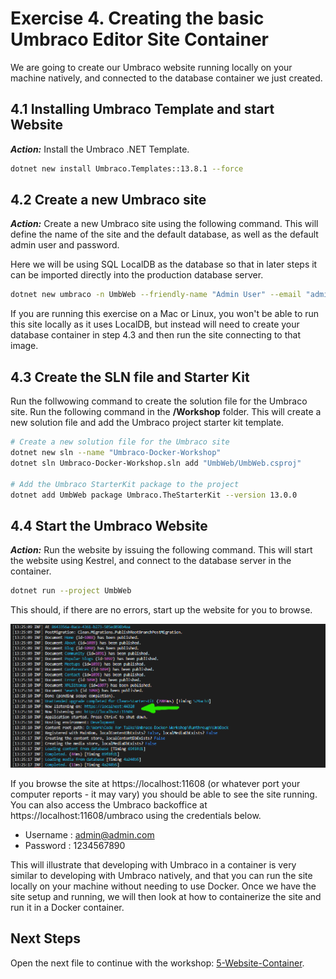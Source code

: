 # Exercise 4. Creating the basic Umbraco Editor Site Container

We are going to create our Umbraco website running locally on your machine natively, and connected to the database container we just created.

## 4.1 Installing Umbraco Template and start Website

***Action:*** Install the Umbraco .NET Template.

```bash
dotnet new install Umbraco.Templates::13.8.1 --force
```

## 4.2 Create a new Umbraco site

***Action:*** Create a new Umbraco site using the following command. This will define the name of the site and the default database, as well as the default admin user and password. 

Here we will be using SQL LocalDB as the database so that in later steps it can be imported directly into the production database server. 

```bash
dotnet new umbraco -n UmbWeb --friendly-name "Admin User" --email "admin@admin.com" --password "1234567890" --connection-string "Server=localhost;Database=UmbracoDb;User Id=sa;Password=SQL_PassW0rd@1234;TrustServerCertificate=true"
```

If you are running this exercise on a Mac or Linux, you won't be able to run this site locally as it uses LocalDB, but instead will need to create your database container in step 4.3 and then run the site connecting to that image.

## 4.3 Create the SLN file and Starter Kit

Run the follwowing command to create the solution file for the Umbraco site. Run the following command in the **/Workshop** folder. This will create a new solution file and add the Umbraco project starter kit template.

```bash
# Create a new solution file for the Umbraco site
dotnet new sln --name "Umbraco-Docker-Workshop"
dotnet sln Umbraco-Docker-Workshop.sln add "UmbWeb/UmbWeb.csproj"

# Add the Umbraco StarterKit package to the project
dotnet add UmbWeb package Umbraco.TheStarterKit --version 13.0.0
```

## 4.4 Start the Umbraco Website

***Action:*** Run the website by issuing the following command. This will start the website using Kestrel, and connect to the database server in the container.

```bash
dotnet run --project UmbWeb
```

This should, if there are no errors, start up the website for you to browse.

![2_run_site](media/2_run_site.png)

If you browse the site at https://localhost:11608 (or whatever port your computer reports - it may vary) you should be able to see the site running. You can also access the Umbraco backoffice at https://localhost:11608/umbraco using the credentials below.

- Username : admin@admin.com
- Password : 1234567890

This will illustrate that developing with Umbraco in a container is very similar to developing with Umbraco natively, and that you can run the site locally on your machine without needing to use Docker. Once we have the site setup and running, we will then look at how to containerize the site and run it in a Docker container.

## Next Steps

Open the next file to continue with the workshop: [5-Website-Container](5-Website-Container.md).


